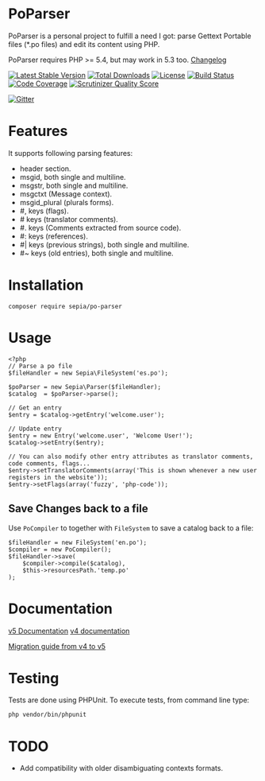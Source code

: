 PoParser
=======
PoParser is a personal project to fulfill a need I got: parse Gettext Portable files (*.po files) and edit its content using PHP.  

PoParser requires PHP >= 5.4, but may work in 5.3 too.
[Changelog](changelog.md)

[![Latest Stable Version](https://poser.pugx.org/sepia/po-parser/v/stable)](https://packagist.org/packages/sepia/po-parser) 
[![Total Downloads](https://poser.pugx.org/sepia/po-parser/downloads)](https://packagist.org/packages/sepia/po-parser) 
[![License](https://poser.pugx.org/sepia/po-parser/license)](https://packagist.org/packages/sepia/po-parser) 
[![Build Status](https://travis-ci.org/raulferras/PHP-po-parser.png?branch=master)](https://travis-ci.org/raulferras/PHP-po-parser) 
[![Code Coverage](https://scrutinizer-ci.com/g/raulferras/PHP-po-parser/badges/coverage.png?s=a19ece2a8543b085ab1a5db319ded3bc4530b567)](https://scrutinizer-ci.com/g/raulferras/PHP-po-parser/) 
[![Scrutinizer Quality Score](https://scrutinizer-ci.com/g/raulferras/PHP-po-parser/badges/quality-score.png?s=6aaf3c31ce15cebd1d4bed718cd41fd2d921fd31)](https://scrutinizer-ci.com/g/raulferras/PHP-po-parser/) 

[![Gitter](https://badges.gitter.im/raulferras/PHP-po-parser.svg)](https://gitter.im/raulferras/PHP-po-parser?utm_source=badge&utm_medium=badge&utm_campaign=pr-badge)


Features
========
It supports following parsing features:

- header section.
- msgid, both single and multiline.
- msgstr, both single and multiline.
- msgctxt (Message context).
- msgid_plural (plurals forms).
- #, keys (flags).
- <span># keys (translator comments).</span>
- #. keys (Comments extracted from source code).
- #: keys (references).
- #| keys (previous strings), both single and multiline.
- #~ keys (old entries), both single and multiline.

Installation
============

```
composer require sepia/po-parser
```

Usage
=====
```
<?php 
// Parse a po file
$fileHandler = new Sepia\FileSystem('es.po');

$poParser = new Sepia\Parser($fileHandler);
$catalog  = $poParser->parse();

// Get an entry
$entry = $catalog->getEntry('welcome.user');

// Update entry
$entry = new Entry('welcome.user', 'Welcome User!');
$catalog->setEntry($entry);

// You can also modify other entry attributes as translator comments, code comments, flags...
$entry->setTranslatorComments(array('This is shown whenever a new user registers in the website'));
$entry->setFlags(array('fuzzy', 'php-code'));
```

## Save Changes back to a file
Use `PoCompiler` to together with `FileSystem` to save a catalog back to a file:
 
```
$fileHandler = new FileSystem('en.po');
$compiler = new PoCompiler();
$fileHandler->save(
    $compiler->compile($catalog),
    $this->resourcesPath.'temp.po'
);
```

Documentation
=============
[v5 Documentation](https://github.com/raulferras/PHP-po-parser/wiki/Documentation-5.0)
[v4 documentation](https://github.com/raulferras/PHP-po-parser/wiki/Documentation-4.0)

[Migration guide from v4 to v5](https://github.com/raulferras/PHP-po-parser/wiki/Migration-v4-to-v5)


Testing
=======
Tests are done using PHPUnit.
To execute tests, from command line type: 

```
php vendor/bin/phpunit
```


TODO
====
* Add compatibility with older disambiguating contexts formats. 
